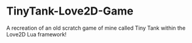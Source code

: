 # TinyTank-Love2D-Game
A recreation of an old scratch game of mine called Tiny Tank within the Love2D Lua framework!
